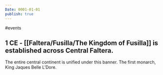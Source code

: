 ```yaml
---
Date: 0001-01-01
publish: true
---
```


#events
## 1 CE - [[Faltera/Fusilla/The Kingdom of Fusilla]] is established across Central Faltera. 
The entire central continent is unified under this banner. The first monarch, King Jaques Belle L’Dore.